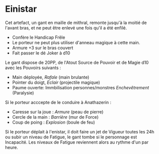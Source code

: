 # Einistar

Cet artefact, un gant en maille de mithral, remonte jusqu'à la moitié de l'avant bras, et ne peut être enlevé une fois qu'il a été enfilé.

- Confère le Handicap Frêle 
- Le porteur ne peut plus utiliser d'anneau magique à cette main.
- Armure +3 sur le bras couvert
- Fait passer le dé Joker à d10

Le gant dispose de 20PP, de l'Atout Source de Pouvoir et de Magie d10 avec les Pouvoirs suivants :

- Main déployée, _Rafale_ (main brulante)
- Pointer du doigt,  _Eclair_ (projectile magique)
- Paume ouverte: Immbilisation personnes/monstres _Enchevêtrement_ (Paralysie)

Si le porteur acccepte de le conduire à Anathazerin :

- Caresse sur la joue : _Armure_ (peau de pierre)
- Cercle de la main : _Barrière_ (mur de Force)
- Coup de poing : _Explosion_ (boule de feu)

Si le porteur déplait à l'enistar, il doit faire un jet de Vigueur toutes les 24h ou subir un niveau de Fatigue, le gant tombe si le personnage est Incapacité. Les niveaux de Fatigue reviennent alors au rythme d'un par heure.

